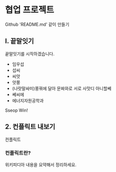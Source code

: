 # 협업 프로젝트
Github 'README.md' 같이 만들기



## I. 끝말잇기

끝말잇기를 시작하겠습니다.

- 임우섭
- 섭씨
- 씨앗
- 앗쭝
- (나랏말싸미)쭝꿔에 달아 문짜와로 서로 사맛디 아니할쎼
- 쎼씨에
- 에너지자원공학과

Sseop Win!

## 2. 컨플릭트 내보기
컨플릭트

### 컨플릭트란?
위키피디아 내용을 요약해서 정리하세요.